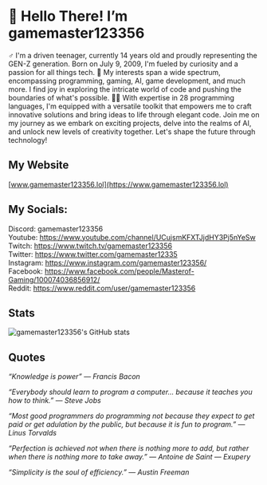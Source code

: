 # 👋 Hello There! I’m gamemaster123356
♂️ I'm a driven teenager, currently 14 years old and proudly representing the GEN-Z generation. Born on July 9, 2009, I'm fueled by curiosity and a passion for all things tech.
👀 My interests span a wide spectrum, encompassing programming, gaming, AI, game development, and much more. I find joy in exploring the intricate world of code and pushing the boundaries of what's possible.
🧑‍💻 With expertise in 28 programming languages, I'm equipped with a versatile toolkit that empowers me to craft innovative solutions and bring ideas to life through elegant code.
Join me on my journey as we embark on exciting projects, delve into the realms of AI, and unlock new levels of creativity together. Let's shape the future through technology!

## My Website
[www.gamemaster123356.lol](https://www.gamemaster123356.lol)

## My Socials:
Discord: gamemaster123356<br>
Youtube: https://www.youtube.com/channel/UCujsmKFXTJjdHY3Pj5nYeSw<br>
Twitch: https://www.twitch.tv/gamemaster123356<br>
Twitter: https://www.twitter.com/gamemaster12335<br>
Instagram: https://www.instagram.com/gamemaster123356/<br>
Facebook: https://www.facebook.com/people/Masterof-Gaming/100074036856912/<br>
Reddit: https://www.reddit.com/user/gamemaster123356

## Stats
![gamemaster123356's GitHub stats](https://github-readme-stats.vercel.app/api?username=gamemaster123356&show_icons=true&theme=holi)

## Quotes
_“Knowledge is power” — Francis Bacon_<br>

_“Everybody should learn to program a computer… because it teaches you how to think.” — Steve Jobs_<br>

_“Most good programmers do programming not because they expect to get paid or get adulation by the public, but because it is fun to program.” — Linus Torvalds_<br>

_“Perfection is achieved not when there is nothing more to add, but rather when there is nothing more to take away.” — Antoine de Saint — Exupery_<br>

_“Simplicity is the soul of efficiency.” — Austin Freeman_
